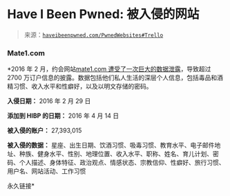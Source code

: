 <!--yml

类别：未分类

日期：2024 年 5 月 27 日 15:04:04

-->

# Have I Been Pwned: 被入侵的网站

> 来源：[`haveibeenpwned.com/PwnedWebsites#Trello`](https://haveibeenpwned.com/PwnedWebsites#Trello)

### Mate1.com

*2016 年 2 月，约会网站[mate1.com 遭受了一次巨大的数据泄露](http://motherboard.vice.com/read/hacker-claims-to-have-sold-27m-dating-site-passwords-mate1-com-hell-forum)，导致超过 2700 万订户信息的披露。数据包括他们私人生活的深层个人信息，包括毒品和酒精习惯、收入水平和性癖好，以及以明文存储的密码。

**入侵日期：** 2016 年 2 月 29 日

**添加到 HIBP 的日期：** 2016 年 4 月 14 日

**被入侵的账户：** 27,393,015

**被入侵的数据：** 星座、出生日期、饮酒习惯、吸毒习惯、教育水平、电子邮件地址、种族、健身水平、性别、地理位置、收入水平、职称、姓名、育儿计划、密码、个人描述、身体特征、政治观点、情感状态、宗教信仰、性癖好、旅行习惯、用户名、网站活动、工作习惯

永久链接*
